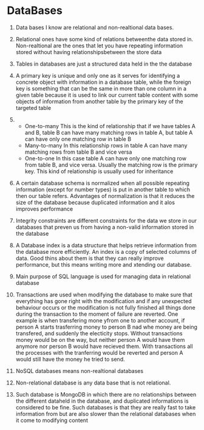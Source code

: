 # DataBases

1. Data bases I know are relational and non-realtional data bases. 

2. Relational ones have some kind of relations betweenthe data stored in. Non-realtional are the ones that let you have repeating information stored without having relationshipsbetween the store data

3. Tables in databases are just a structured data held in the the database

4. A primary key is unique and only one as it serves for identifying a concrete object with information in a database
table, while the foreign  key is something that can be the same in more than one column in a given table because it is
used to link our current table content with some objects of information from another table by the primary key of the targeted table

5. 
    * One-to-many
     This is the kind of relationship that if we have tables A and B, table B can have many matching rows in table A, but
     table A can have only one matching row in table B
     * Many-to-many
     In this relationship rows in table A can have many matching rows from table B and vice versa
     * One-to-one
     In this case table A can have only one matching row from table B, and vice versa. Usually the matching row
     is the primary key. This kind of relationship is usually used for inheritance

6. A certain database schema is normalized when all possible repeating information (except for number types)
is put in another table to which then our table refers. Advantages of normalization is that it reduces the size of the database because duplicated information and it alos improves performance

7. Integrity constraints are different constraints for the data we store in our databases that preven us from having a non-valid information stored in the database

8. A Database index is a data structure that helps retrieve information from the database more efficiently. An index is a
copy of selected columns of data. Good thins about them is that they can really improve performance, but this means writing more and xtending our database.

9. Main purpose of SQL language is used for managing data in relational database

10. Transactions are used when modifying the database to make sure that everything has gone right with the modification
and if any unexpected behaviour occurs or the modification is not fully finished all things done during the transaction to the moment of failure are reverted. One example is when transfering mone yfrom one to another account, if person A starts trasferring money to person B nad whe money are being transfered, and suddenly the electicity stops. Without transactions money would be on the way, but neither person A would have them anymore nor person B would have recieved them. With transactions all the processes with the tranferring would be reverted and person A would still have the money he tried to send.

11. NoSQL databases means non-realtional databases

12. Non-relational database is any data base that is not relational.

13. Such database is MongoDB in which there are no relationships between the different dataheld in the database, and duplicated informations is considered to be fine. Such databases is that they are really fast to take information from
but are also slower than the relational databases when it come to modifying content 



